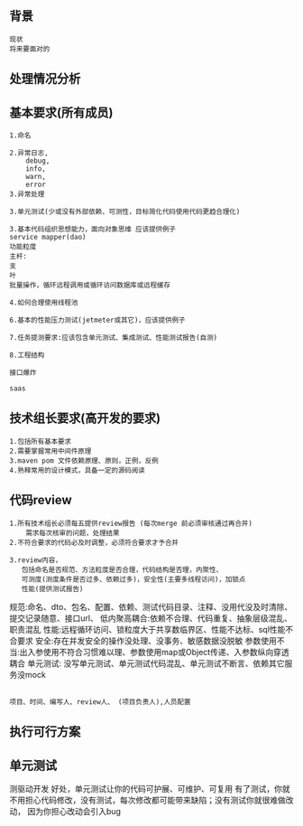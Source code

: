 ## 背景
    现状
    将来要面对的
    
## 处理情况分析

    
## 基本要求(所有成员)
    1.命名
    
    2.异常日志,
        debug,
        info,
        warn,
        error
    3.异常处理
        
    3.单元测试(少或没有外部依赖、可测性，目标简化代码使用代码更趋合理化)
    
    3.基本代码组织思想能力，面向对象思维 应该提供例子
    service mapper(dao)
    功能粒度
    主杆:
    支
    叶
    批量操作，循环远程调用或循环访问数据库或远程缓存
    
    4.如何合理使用线程池 
        
    6.基本的性能压力测试(jetmeter或其它)，应该提供例子
    
    7.任务提测要求:应该包含单元测试、集成测试、性能测试报告(自测)
    
    8.工程结构
    
    接口爆炸
    
    saas
  
## 技术组长要求(高开发的要求)

    1.包括所有基本要求
    2.需要掌握常用中间件原理
    3.maven pom 文件依赖原理、原则，正例，反例
    4.熟释常用的设计模式，具备一定的源码阅读

## 代码review

    1.所有技术组长必须每五提供review报告 (每次merge 前必须审核通过再合并)
        需求每次核审的问题，处理结果
    2.不符合要求的代码必及时调整，必须符合要求才予合并
    
    3.review内容，
       包括命名是否规范、方法粒度是否合理，代码结构是否理，内聚性、 
       可测度(测度条件是否过多、依赖过多)，安全性(主要多线程访问)，加锁点
       性能(提供测试报告)


规范:命名、dto、包名、配置、依赖、测试代码目录、注释、没用代没及时清除、提交记录随意、接口url、
低内聚高耦合:依赖不合理、代码重复、抽象层级混乱、职责混乱
性能:远程循环访问、锁粒度大于共享数临界区、性能不达标、sql性能不合要求
安全:存在并发安全的操作没处理、没事务、敏感数据没脱敏
参数使用不当:出入参使用不符合习惯难以理、参数使用map或Object传递、入参数纵向穿透耦合
单元测试: 没写单元测试、单元测试代码混乱、单元测试不断言、依赖其它服务没mock


## 
    项目、时间、编写人、review人、 (项目负责人),人员配置
    
## 执行可行方案

## 单元测试
测驱动开发
好处，单元测试让你的代码可护展、可维护、可复用
有了测试，你就不用担心代码修改，没有测试，每次修改都可能带来缺陷；没有测试你就很难做改动，
因为你担心改动会引入bug

